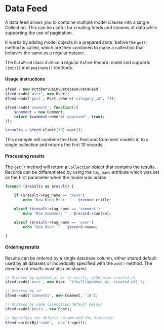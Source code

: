 # Data Feed

A data feed allows you to combine multiple model classes into a single Collection. This can be useful for creating feeds and streams of data while supporting the use of pagination.

It works by adding model objects in a prepared state, before the `get()` method is called, which are then combined to make a collection that behaves the same as a regular dataset.

The `DataFeed` class mimics a regular Active Record model and supports `limit()` and `paginate()` methods.

#### Usage instructions

```php
$feed = new October\Rain\Database\DataFeed;
$feed->add('user', new User);
$feed->add('post', Post::where('category_id', 7));

$feed->add('comment', function(){
    $comment = new Comment;
    return $comment->where('approved', true);
});

$results = $feed->limit(10)->get();
```

This example will combine the User, Post and Comment models in to a single collection and returns the first 10 records.

#### Processing results

The `get()` method will return a `Collection` object that contains the results. Records can be differentiated by using the `tag_name` attribute which was set as the first parameter when the model was added.

```php
foreach ($results as $result) {

    if ($result->tag_name == 'post')
        echo "New Blog Post: " . $record->title;

    elseif ($result->tag_name == 'comment')
        echo "New Comment: " . $record->content;

    elseif ($result->tag_name == 'user')
        echo "New User: " . $record->name;

}
```

#### Ordering results

Results can be ordered by a single database column, either shared default used by all datasets or individually specified with the `add()` method. The direction of results must also be shared.

```php
// Ordered by updated_at if it exists, otherwise created_at
$feed->add('user', new User, 'ifnull(updated_at, created_at)');

// Ordered by id
$feed->add('comments', new Comment, 'id');

// Ordered by name (specified default below)
$feed->add('posts', new Post);

// Specifies the default column and the direction
$feed->orderBy('name', 'asc')->get();
```